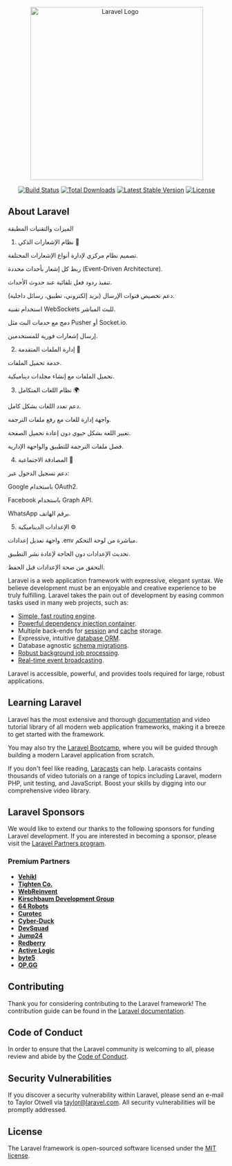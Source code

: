 <p align="center"><a href="https://laravel.com" target="_blank"><img src="https://raw.githubusercontent.com/laravel/art/master/logo-lockup/5%20SVG/2%20CMYK/1%20Full%20Color/laravel-logolockup-cmyk-red.svg" width="400" alt="Laravel Logo"></a></p>

<p align="center">
<a href="https://github.com/laravel/framework/actions"><img src="https://github.com/laravel/framework/workflows/tests/badge.svg" alt="Build Status"></a>
<a href="https://packagist.org/packages/laravel/framework"><img src="https://img.shields.io/packagist/dt/laravel/framework" alt="Total Downloads"></a>
<a href="https://packagist.org/packages/laravel/framework"><img src="https://img.shields.io/packagist/v/laravel/framework" alt="Latest Stable Version"></a>
<a href="https://packagist.org/packages/laravel/framework"><img src="https://img.shields.io/packagist/l/laravel/framework" alt="License"></a>
</p>

## About Laravel


الميزات والتقنيات المطبقة

1. نظام الإشعارات الذكي 🔔

تصميم نظام مركزي لإدارة أنواع الإشعارات المختلفة.

ربط كل إشعار بأحداث محددة (Event-Driven Architecture).

تنفيذ ردود فعل تلقائية عند حدوث الأحداث.

دعم تخصيص قنوات الإرسال (بريد إلكتروني، تطبيق، رسائل داخلية).

استخدام تقنية WebSockets للبث المباشر.

دمج مع خدمات البث مثل Pusher أو Socket.io.

إرسال إشعارات فورية للمستخدمين.

2. إدارة الملفات المتقدمة 📁

خدمة تحميل الملفات.

تحميل الملفات مع إنشاء مجلدات ديناميكية.

3. نظام اللغات المتكامل 🌍

دعم تعدد اللغات بشكل كامل.

واجهة إدارة للغات مع رفع ملفات الترجمة.

تغيير اللغة بشكل حيوي دون إعادة تحميل الصفحة.

فصل ملفات الترجمة للتطبيق والواجهة الإدارية.

4. المصادقة الاجتماعية 🔑

دعم تسجيل الدخول عبر:

Google باستخدام OAuth2.

Facebook باستخدام Graph API.

WhatsApp برقم الهاتف.

5. الإعدادات الديناميكية ⚙️

واجهة تعديل إعدادات .env مباشرة من لوحة التحكم.

تحديث الإعدادات دون الحاجة لإعادة نشر التطبيق.

التحقق من صحة الإعدادات قبل الحفظ.


Laravel is a web application framework with expressive, elegant syntax. We believe development must be an enjoyable and creative experience to be truly fulfilling. Laravel takes the pain out of development by easing common tasks used in many web projects, such as:

- [Simple, fast routing engine](https://laravel.com/docs/routing).
- [Powerful dependency injection container](https://laravel.com/docs/container).
- Multiple back-ends for [session](https://laravel.com/docs/session) and [cache](https://laravel.com/docs/cache) storage.
- Expressive, intuitive [database ORM](https://laravel.com/docs/eloquent).
- Database agnostic [schema migrations](https://laravel.com/docs/migrations).
- [Robust background job processing](https://laravel.com/docs/queues).
- [Real-time event broadcasting](https://laravel.com/docs/broadcasting).

Laravel is accessible, powerful, and provides tools required for large, robust applications.

## Learning Laravel

Laravel has the most extensive and thorough [documentation](https://laravel.com/docs) and video tutorial library of all modern web application frameworks, making it a breeze to get started with the framework.

You may also try the [Laravel Bootcamp](https://bootcamp.laravel.com), where you will be guided through building a modern Laravel application from scratch.

If you don't feel like reading, [Laracasts](https://laracasts.com) can help. Laracasts contains thousands of video tutorials on a range of topics including Laravel, modern PHP, unit testing, and JavaScript. Boost your skills by digging into our comprehensive video library.

## Laravel Sponsors

We would like to extend our thanks to the following sponsors for funding Laravel development. If you are interested in becoming a sponsor, please visit the [Laravel Partners program](https://partners.laravel.com).

### Premium Partners

- **[Vehikl](https://vehikl.com/)**
- **[Tighten Co.](https://tighten.co)**
- **[WebReinvent](https://webreinvent.com/)**
- **[Kirschbaum Development Group](https://kirschbaumdevelopment.com)**
- **[64 Robots](https://64robots.com)**
- **[Curotec](https://www.curotec.com/services/technologies/laravel/)**
- **[Cyber-Duck](https://cyber-duck.co.uk)**
- **[DevSquad](https://devsquad.com/hire-laravel-developers)**
- **[Jump24](https://jump24.co.uk)**
- **[Redberry](https://redberry.international/laravel/)**
- **[Active Logic](https://activelogic.com)**
- **[byte5](https://byte5.de)**
- **[OP.GG](https://op.gg)**

## Contributing

Thank you for considering contributing to the Laravel framework! The contribution guide can be found in the [Laravel documentation](https://laravel.com/docs/contributions).

## Code of Conduct

In order to ensure that the Laravel community is welcoming to all, please review and abide by the [Code of Conduct](https://laravel.com/docs/contributions#code-of-conduct).

## Security Vulnerabilities

If you discover a security vulnerability within Laravel, please send an e-mail to Taylor Otwell via [taylor@laravel.com](mailto:taylor@laravel.com). All security vulnerabilities will be promptly addressed.

## License

The Laravel framework is open-sourced software licensed under the [MIT license](https://opensource.org/licenses/MIT).
